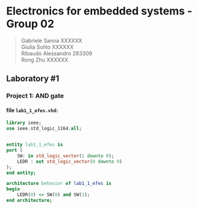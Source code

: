 # Electronics for embedded systems - Group 02

> Gabriele Sanna XXXXXX  
> Giulia Solito XXXXXX  
> Ribaudo Alessandro 283309  
> Rong Zhu XXXXXX  

## Laboratory #1

### Project 1: AND gate

#### file `lab1_1_efes.vhd`:
```vhdl
library ieee;
use ieee.std_logic_1164.all;


entity lab1_1_efes is
port (
	SW: in std_logic_vector(1 downto 0);
	LEDR : out std_logic_vector(0 downto 0)
);
end entity;

architecture behavior of lab1_1_efes is
begin
	LEDR(0) <= SW(0) and SW(1);
end architecture;
```
